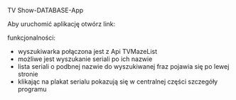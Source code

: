 TV Show-DATABASE-App

Aby uruchomić aplikację otwórz link:

funkcjonalności:
 - wyszukiwarka połączona jest z Api TVMazeList
 - możliwe jest wyszukanie seriali po ich nazwie
 - lista seriali o podbnej nazwie do wyszukiwanej fraz pojawia się po lewej stronie
 - klikając na plakat serialu pokazują się w centralnej części szczegóły programu 
